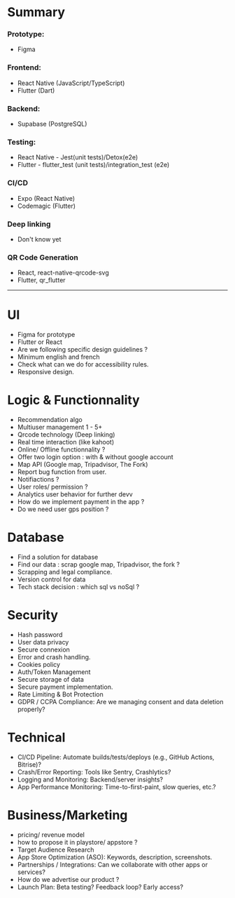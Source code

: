 # Summary
### Prototype: 
- Figma
  
### Frontend: 
- React Native (JavaScript/TypeScript) 
- Flutter (Dart)
  
### Backend: 
- Supabase (PostgreSQL)
  
### Testing: 
- React Native - Jest(unit tests)/Detox(e2e)
- Flutter - flutter_test (unit tests)/integration_test (e2e)

### CI/CD
- Expo (React Native)
- Codemagic (Flutter)

### Deep linking
- Don't know yet

### QR Code Generation
-  React, react-native-qrcode-svg
-  Flutter, qr_flutter
---
# UI
- Figma for prototype
- Flutter or React
- Are we following specific design guidelines ?
- Minimum english and french
- Check what can we do for accessibility rules.
- Responsive design.

# Logic & Functionnality
- Recommendation algo
- Multiuser management 1 - 5+
- Qrcode technology (Deep linking)
- Real time interaction (like kahoot)
- Online/ Offline functionnality ?
- Offer two login option : with & without google account
- Map API (Google map, Tripadvisor, The Fork)
- Report bug function from user.
- Notifiactions ?
- User roles/ permission ?
- Analytics user behavior for further devv
- How do we implement payment in the app ?
- Do we need user gps position ?


# Database
- Find a solution for database
- Find our data : scrap google map, Tripadvisor, the fork ?
- Scrapping and legal compliance.
- Version control for data
- Tech stack decision : which sql vs noSql ?


# Security
- Hash password
- User data privacy
- Secure connexion
- Error and crash handling.
- Cookies policy
- Auth/Token Management
- Secure storage of data
- Secure payment implementation.
- Rate Limiting & Bot Protection
- GDPR / CCPA Compliance: Are we managing consent and data deletion properly?

# Technical
- CI/CD Pipeline: Automate builds/tests/deploys (e.g., GitHub Actions, Bitrise)?
- Crash/Error Reporting: Tools like Sentry, Crashlytics?
- Logging and Monitoring: Backend/server insights?
- App Performance Monitoring: Time-to-first-paint, slow queries, etc.?


# Business/Marketing
- pricing/ revenue model
- how to propose it in playstore/ appstore ?
- Target Audience Research
- App Store Optimization (ASO): Keywords, description, screenshots.
- Partnerships / Integrations: Can we collaborate with other apps or services?
- How do we advertise our product ?
- Launch Plan: Beta testing? Feedback loop? Early access?




